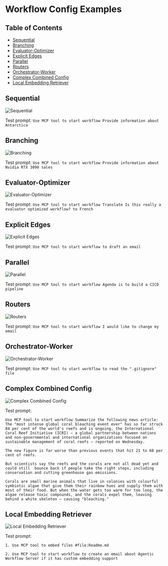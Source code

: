 # Workflow Config Examples

## Table of Contents

- [Sequential](#sequential)
- [Branching](#branching)
- [Evaluator-Optimizer](#evaluator-optimizer)
- [Explicit Edges](#explicit-edges)
- [Parallel](#parallel)
- [Routers](#routers)
- [Orchestrator-Worker](#orchestrator-worker)
- [Complex Combined Config](#complex-combined-config)
- [Local Embedding Retriever](#local-embedding-retriever)

## Sequential

![Sequential](./images/sequential_config.png)

Test prompt: `Use MCP tool to start workflow Provide information about Antarctica`

## Branching

![Branching](./images/branches_config.png)

Test prompt: `Use MCP tool to start workflow Provide information about Nvidia RTX 3090 sales`

## Evaluator-Optimizer

![Evaluator-Optimizer](./images/evaluator_optimizer_config.png)

Test prompt: `Use MCP tool to start workflow Translate Is this really a evaluator optimized workflow? to French`

## Explicit Edges

![Explicit Edges](./images/explicit_edges_config.png)

Test prompt: `Use MCP tool to start workflow to draft an email`

## Parallel

![Parallel](./images/parallel_config.png)

Test prompt: `Use MCP tool to start workflow Agenda is to build a CICD pipeline`

## Routers

![Routers](./images/routers_config.png)

Test prompt: `Use MCP tool to start workflow I would like to change my email`

## Orchestrator-Worker

![Orchestrator-Worker](./images/orchestrator_worker_config.png)

Test prompt: `Use MCP tool to start workflow to read the ".gitignore" file`

## Complex Combined Config

![Complex Combined Config](./images/complex_combined_config.png)

Test prompt:

```plaintext
Use MCP tool to start workflow Summarize the following news article: The "most intense global coral bleaching event ever" has so far struck 84 per cent of the world's reefs and is ongoing, the International Coral Reef Initiative (ICRI) — a global partnership between nations and non-governmental and international organizations focused on sustainable management of coral reefs — reported on Wednesday.

The new figure is far worse than previous events that hit 21 to 68 per cent of reefs.

But scientists say the reefs and the corals are not all dead yet and could still  bounce back if people take the right steps, including conservation and cutting greenhouse gas emissions.

Corals are small marine animals that live in colonies with colourful symbiotic algae that give them their rainbow hues and supply them with most of their food. But when the water gets too warm for too long, the algae release toxic compounds, and the corals expel them, leaving behind a white skeleton — causing "bleaching."
```

## Local Embedding Retriever

![Local Embedding Retriever](./images/embedding_retrieval_config.png)

Test prompt:

```plaintext
1. Use MCP tool to embed files #file:Readme.md

2. Use MCP tool to start workflow to create an email about Agentic Workflow Server if it has custom embedding support
```
